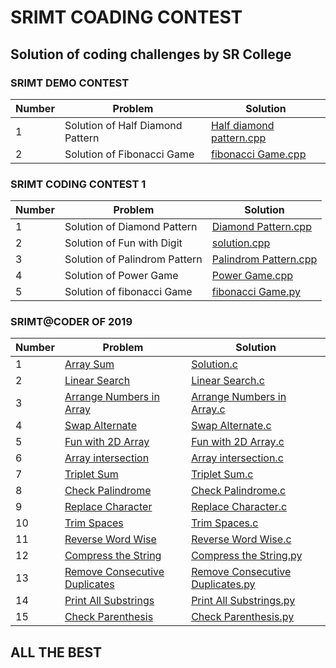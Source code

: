 # SRIMT COADING CONTEST
## Solution of coding challenges by SR College


### SRIMT DEMO CONTEST
Number | Problem | Solution
--- | --- | ---
1 | Solution of Half Diamond Pattern | [Half diamond pattern.cpp](https://github.com/Omrudra/srimt-coding-contest/blob/master/SRIMT%20DEMO%20CONTEST/Half%20diamond%20pattern.cpp)
2 | Solution of Fibonacci Game |[fibonacci Game.cpp](https://github.com/Omrudra/srimt-coding-contest/blob/master/SRIMT%20DEMO%20CONTEST/fibonacci%20Game.cpp)
### SRIMT CODING CONTEST 1
Number | Problem | Solution
--- | --- | ---
1 | Solution of Diamond Pattern | [Diamond Pattern.cpp](https://github.com/Omrudra/srimt-coding-contest/blob/master/SRIMT%20CODING%20CONTEST-1/Diamond%20Pattern.cpp)
2 | Solution of Fun with Digit | [solution.cpp](https://github.com/Omrudra/srimt-coding-contest/blob/master/SRIMT%20CODING%20CONTEST-1/Fun%20with%20Digit%20%7C%20Amazon%2CAdove%2CFlipkart%2Cwipro.cpp)
3 | Solution of Palindrom Pattern |[Palindrom Pattern.cpp](https://github.com/Omrudra/srimt-coding-contest/blob/master/SRIMT%20CODING%20CONTEST-1/Palindrom%20Pattern.cpp)
4 | Solution of Power Game | [Power Game.cpp](https://github.com/Omrudra/srimt-coding-contest/blob/master/SRIMT%20CODING%20CONTEST-1/Power%20Game.cpp)
5 | Solution of fibonacci Game | [fibonacci Game.py](https://github.com/Omrudra/srimt-coding-contest/blob/master/SRIMT%20CODING%20CONTEST-1/fibonacci%20Game.py)

### SRIMT@CODER OF 2019
Number | Problem | Solution
--- | --- | ---
1| [Array Sum](https://www.hackerrank.com/contests/srimtcoder2019/challenges/1-array-sum) | [Solution.c](https://github.com/Omrudra/srimt-coding-contest/tree/master/SRIMT@CODER%20OF%202019)
2 | [Linear Search](https://www.hackerrank.com/contests/srimtcoder2019/challenges/2-linear-search/problem) | [Linear Search.c](https://github.com/Omrudra/srimt-coding-contest/blob/master/SRIMT%40CODER%20OF%202019/Linear%20Search.c)
3 | [Arrange Numbers in Array](https://www.hackerrank.com/contests/srimtcoder2019/challenges/3-arrange-numbers-in-array/problem) | [Arrange Numbers in Array.c](https://github.com/Omrudra/srimt-coding-contest/blob/master/SRIMT%40CODER%20OF%202019/Arrange%20Numbers%20in%20Array.c)
4 | [Swap Alternate](https://www.hackerrank.com/contests/srimtcoder2019/challenges/4-swap-alternate) | [Swap Alternate.c](https://github.com/Omrudra/srimt-coding-contest/blob/master/SRIMT%40CODER%20OF%202019/Swap%20Alternate.c)
5 | [Fun with 2D Array](https://www.hackerrank.com/contests/srimtcoder2019/challenges/fun-with-2d-array-a-wiprotcsibm) | [Fun with 2D Array.c](https://github.com/Omrudra/srimt-coding-contest/blob/master/SRIMT%40CODER%20OF%202019/Fun%20with%202D%20Array.c)
6 | [Array intersection](https://www.hackerrank.com/contests/srimtcoder2019/challenges/7-array-intersection) | [Array intersection.c](https://github.com/Omrudra/srimt-coding-contest/blob/master/SRIMT%40CODER%20OF%202019/Array%20intersection.c)
7 | [Triplet Sum](https://www.hackerrank.com/contests/srimtcoder2019/challenges/9-triplet-sum) | [Triplet Sum.c](https://github.com/Omrudra/srimt-coding-contest/blob/master/SRIMT%40CODER%20OF%202019/Triplet%20Sum.c)
8 | [Check Palindrome](https://www.hackerrank.com/contests/srimtcoder2019/challenges/1-check-palindrome) | [Check Palindrome.c](https://github.com/Omrudra/srimt-coding-contest/blob/master/SRIMT%40CODER%20OF%202019/Check%20Palindrome.c)
9 | [Replace Character](https://www.hackerrank.com/contests/srimtcoder2019/challenges/2-replace-character) | [Replace Character.c](https://github.com/Omrudra/srimt-coding-contest/blob/master/SRIMT%40CODER%20OF%202019/Replace%20Character.c)
10 | [Trim Spaces]() | [Trim Spaces.c](https://github.com/Omrudra/srimt-coding-contest/blob/master/SRIMT%40CODER%20OF%202019/Trim%20Spaces.c)
11 | [Reverse Word Wise](https://www.hackerrank.com/contests/srimtcoder2019/challenges/4-reverse-word-wise) | [Reverse Word Wise.c](https://github.com/Omrudra/srimt-coding-contest/blob/master/SRIMT%40CODER%20OF%202019/Reverse%20Word%20Wise.c)
12 | [Compress the String](https://www.hackerrank.com/contests/srimtcoder2019/challenges/7-compress-the-string/problem) | [Compress the String.py](https://github.com/Omrudra/srimt-coding-contest/blob/master/SRIMT%40CODER%20OF%202019/Compress%20the%20String.py)
13 | [Remove Consecutive Duplicates](https://www.hackerrank.com/contests/srimtcoder2019/challenges/6-remove-consecutive-duplicates) | [Remove Consecutive Duplicates.py](https://github.com/Omrudra/srimt-coding-contest/blob/master/SRIMT%40CODER%20OF%202019/Remove%20Consecutive%20Duplicates.py)
14 | [Print All Substrings](https://www.hackerrank.com/contests/srimtcoder2019/challenges/5-print-all-substrings) | [Print All Substrings.py](https://github.com/Omrudra/srimt-coding-contest/blob/master/SRIMT%40CODER%20OF%202019/Print%20All%20Substrings.py)
15 | [Check Parenthesis](https://www.hackerrank.com/contests/srimtcoder2019/challenges/check-parenthesis-acompany-tag-amazonflipkartadovewiprohikeoracle) | [Check Parenthesis.py](https://github.com/Omrudra/srimt-coding-contest/blob/master/SRIMT%40CODER%20OF%202019/Check%20Parenthesis.py)


##   ****************************************************ALL THE BEST****************************************************
